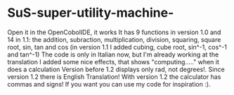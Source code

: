 # SuS-super-utility-machine-
Open it in the OpenCobolIDE, it works 
It has 9 functions in version 1.0 and 14 in 1.1: the addition, subraction, 
multiplication, division, squaring, square root, sin, tan and cos (in version 1.1 I added cubing, cube root, sin^-1, cos^-1 and tan^-1)
The code is only in Italian now, but I'm already working at the translation
I added some nice effects, that shows "computing....." when it does a calculation
Version before 1.2 displays only rad, not degrees!.
Since version 1.2 there is English Translation!
With version 1.2 the calculator has commas and signs!
If you want you can use my code for inspiration :).
